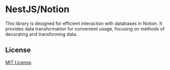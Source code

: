 # NestJS/Notion

This library is designed for efficient interaction with databases in Notion. It provides data transformation for convenient usage, focusing on methods of decorating and transforming data.

## License

[MIT License](LICENSE).
